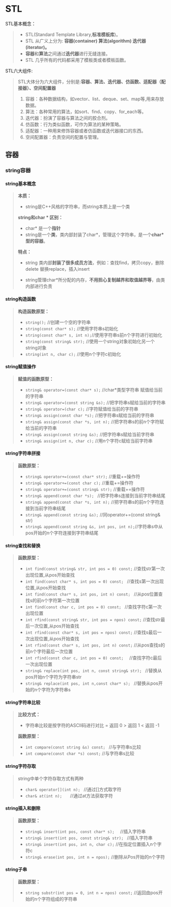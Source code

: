 # STL

STL基本概念：

> * STL(Standard Template Library,**标准模板库**)。
> * STL 从广义上分为: **容器(container) 算法(algorithm) 迭代器(iterator)。**
> * **容器**和**算法**之间通过**迭代器**进行无缝连接。
> * STL 几乎所有的代码都采用了模板类或者模板函数。

STL六大组件:

> STL大体分为六大组件，分别是:**容器、算法、迭代器、仿函数、适配器（配接器）、空间配置器**
>
> 1. 容器：各种数据结构，如vector、list、deque、set、map等,用来存放数据。
> 2. 算法：各种常用的算法，如sort、find、copy、for_each等。
> 3. 迭代器：扮演了容器与算法之间的胶合剂。
> 4. 仿函数：行为类似函数，可作为算法的某种策略。
> 5. 适配器：一种用来修饰容器或者仿函数或迭代器接口的东西。
> 6. 空间配置器：负责空间的配置与管理。
>

## 容器

### string容器

#### string基本概念

> **本质：**
>
> * string是C++风格的字符串，而string本质上是一个类
>
> **string和char * 区别：**
>
> * char* 是一个**指针**
> * string是一个**类**，类内部封装了char\*，管理这个字符串，是一个**char*型的容器**。
>
> **特点：**
>
> + string 类内部**封装了很多成员方法**，例如：查找find，拷贝copy，删除delete 替换replace，插入insert
>
> + string管理char*所分配的内存，**不用担心复制越界和取值越界等**，由类内部进行负责

#### string构造函数

> **构造函数原型：**
>
> * `string();`								     	 //创建一个空的字符串
> * `string(const char* s);`	           //使用字符串s初始化
> * `string(const char* s, int n);`//使用字符串s前n个字符进行初始化
> * `string(const string& str);`	  //使用一个string对象初始化另一个string对象   
> * `string(int n, char c);`	           //使用n个字符c初始化 

#### string赋值操作

> **赋值的函数原型：**
>
> * `string& operator=(const char* s);`             //char*类型字符串 赋值给当前的字符串
> * `string& operator=(const string &s);`         //把字符串s赋给当前的字符串
> * `string& operator=(char c);`                          //字符赋值给当前的字符串
> * `string& assign(const char *s);`                  //把字符串s赋给当前的字符串
> * `string& assign(const char *s, int n);`     //把字符串s的前n个字符赋给当前的字符串
> * `string& assign(const string &s);`              //把字符串s赋给当前字符串
> * `string& assign(int n, char c);`                  //用n个字符c赋给当前字符串

#### string字符串拼接

> **函数原型：**
>
> * `string& operator+=(const char* str);`                   //重载+=操作符
> * `string& operator+=(const char c);`                         //重载+=操作符
> * `string& operator+=(const string& str);`                //重载+=操作符
> * `string& append(const char *s); `                               //把字符串s连接到当前字符串结尾
> * `string& append(const char *s, int n);`                 //把字符串s的前n个字符连接到当前字符串结尾
> * `string& append(const string &s);`                           //同operator+=(const string& str)
> * `string& append(const string &s, int pos, int n);`//字符串s中从pos开始的n个字符连接到字符串结尾
>

#### string查找和替换

> **函数原型：**
>
> * `int find(const string& str, int pos = 0) const;`              //查找str第一次出现位置,从pos开始查找
> * `int find(const char* s, int pos = 0) const; `                     //查找s第一次出现位置,从pos开始查找
> * `int find(const char* s, int pos, int n) const; `               //从pos位置查找s的前n个字符第一次位置
> * `int find(const char c, int pos = 0) const; `                       //查找字符c第一次出现位置
> * `int rfind(const string& str, int pos = npos) const;`      //查找str最后一次位置,从pos开始查找
> * `int rfind(const char* s, int pos = npos) const;`              //查找s最后一次出现位置,从pos开始查找
> * `int rfind(const char* s, int pos, int n) const;`              //从pos查找s的前n个字符最后一次位置
> * `int rfind(const char c, int pos = 0) const;  `                      //查找字符c最后一次出现位置
> * `string& replace(int pos, int n, const string& str); `       //替换从pos开始n个字符为字符串str
> * `string& replace(int pos, int n,const char* s); `                 //替换从pos开始的n个字符为字符串s

#### string字符串比较

> **比较方式：**
>
> * 字符串比较是按字符的ASCII码进行对比
> 	= 返回   0
> 	\> 返回   1 
> 	< 返回  -1
>
> **函数原型：**
>
> * `int compare(const string &s) const; `  //与字符串s比较
> * `int compare(const char *s) const;`      //与字符串s比较
>

#### string字符存取

> string中单个字符存取方式有两种
>
> * `char& operator[](int n); `     //通过[]方式取字符
> * `char& at(int n);   `                    //通过at方法获取字符

#### string插入和删除

> **函数原型：**
>
> * `string& insert(int pos, const char* s);  `                //插入字符串
> * `string& insert(int pos, const string& str); `        //插入字符串
> * `string& insert(int pos, int n, char c);`                //在指定位置插入n个字符c
> * `string& erase(int pos, int n = npos);`                    //删除从Pos开始的n个字符 
>

#### string子串

> **函数原型：**
>
> * `string substr(int pos = 0, int n = npos) const;`   //返回由pos开始的n个字符组成的字符串